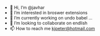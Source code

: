 - 👋 Hi, I’m @javhar
- 👀 I’m interested in broswer extensions
- 🌱 I’m currently working on undo babel ...
- 💞️ I’m looking to collaborate on endlish
- 📫 How to reach me kjpeter@hotmail.com

<!---
javhar is a ✨ special ✨ repository because its `README.md` (this file) appears on your GitHub profile.
You can click the Preview link to take a look at your changes.
--->
